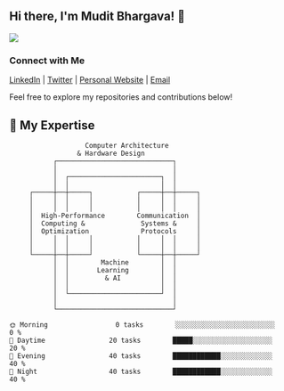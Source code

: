 ## Hi there, I'm Mudit Bhargava! 👋

![](https://komarev.com/ghpvc/?username=muditbhargava66&color=green)

### Connect with Me

[LinkedIn](https://www.linkedin.com/in/mudit-b07/) | [Twitter](https://twitter.com/mudit_bhargava_) | [Personal Website](https://muditbhargava66.github.io/notes/) | [Email](mailto:muditbhargava666@gamil.com)

Feel free to explore my repositories and contributions below!

## 🔬 My Expertise

```
                   Computer Architecture
                 & Hardware Design
           ┌─────────────────────────────┐
           │                             │
           │  ┌───────────────────────┐  │
           │  │                       │  │
     ┌─────┼──┼─────┐           ┌─────┼──┼─────┐
     │     │  │     │           │     │  │     │
     │     │  │     │           │     │  │     │
     │  High-Performance        Communication  │
     │  Computing &              Systems &     │
     │  Optimization             Protocols     │
     │     │  │     │           │     │  │     │
     │     │  │     │           │     │  │     │
     └─────┼──┼─────┘           └─────┼──┼─────┘
           │  │        Machine        │  │
           │  │       Learning        │  │
           │  │         & AI          │  │
           │  │                       │  │
           │  └───────────────────────┘  │
           │                             │
           └─────────────────────────────┘
```

```text
🌞 Morning                 0 tasks        ░░░░░░░░░░░░░░░░░░░░░░░░░    0 % 
🌆 Daytime                20 tasks        █████░░░░░░░░░░░░░░░░░░░░   20 %
🌃 Evening                40 tasks        ████████████░░░░░░░░░░░░░   40 %
🌙 Night                  40 tasks        ████████████░░░░░░░░░░░░░   40 %
```
<!--
**muditbhargava66/muditbhargava66** is a ✨ _special_ ✨ repository because its `README.md` (this file) appears on your GitHub profile.

Here are some ideas to get you started:

- 🔭 I’m currently working on ...
- 🌱 I’m currently learning ...
- 👯 I’m looking to collaborate on ...
- 🤔 I’m looking for help with ...
- 💬 Ask me about ...
- 📫 How to reach me: ...
- 😄 Pronouns: ...
- ⚡ Fun fact: ...
-->
